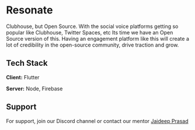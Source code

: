 
# Resonate

Clubhouse, but Open Source. With the social voice platforms getting so popular like Clubhouse, Twitter Spaces, etc Its time we have an Open Source version of this. Having an engagement platform like this will create a lot of credibility in the open-source community, drive traction and grow.





## Tech Stack

**Client:** Flutter 

**Server:** Node, Firebase




## Support

For support, join our Discord channel or contact our mentor [Jaideep Prasad](https://github.com/jddeep)




